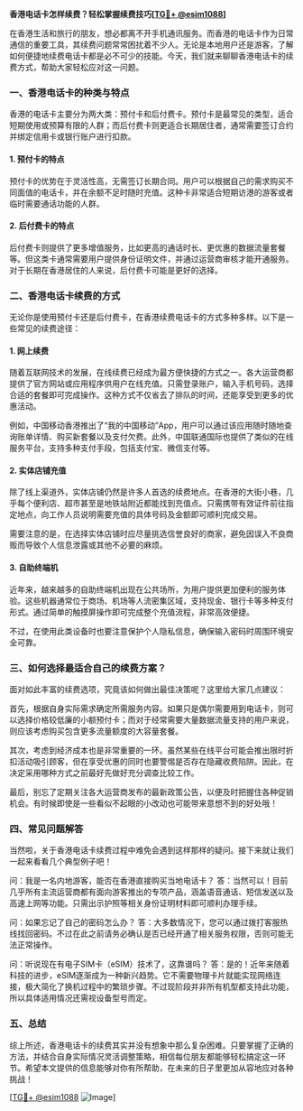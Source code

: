 **香港电话卡怎样续费？轻松掌握续费技巧[[TG💪+ @esim1088](https://t.me/s/esim1088)]**

在香港生活和旅行的朋友，想必都离不开手机通讯服务。而香港的电话卡作为日常通信的重要工具，其续费问题常常困扰着不少人。无论是本地用户还是游客，了解如何便捷地续费电话卡都是必不可少的技能。今天，我们就来聊聊香港电话卡的续费方式，帮助大家轻松应对这一问题。

### 一、香港电话卡的种类与特点

香港的电话卡主要分为两大类：预付卡和后付费卡。预付卡是最常见的类型，适合短期使用或预算有限的人群；而后付费卡则更适合长期居住者，通常需要签订合约并绑定信用卡或银行账户进行扣款。

#### 1. 预付卡的特点
预付卡的优势在于灵活性高，无需签订长期合同。用户可以根据自己的需求购买不同面值的电话卡，并在余额不足时随时充值。这种卡非常适合短期访港的游客或者临时需要通话功能的人群。

#### 2. 后付费卡的特点
后付费卡则提供了更多增值服务，比如更高的通话时长、更优惠的数据流量套餐等。但这类卡通常需要用户提供身份证明文件，并通过运营商审核才能开通服务。对于长期在香港居住的人来说，后付费卡可能是更好的选择。

### 二、香港电话卡续费的方式

无论你是使用预付卡还是后付费卡，在香港续费电话卡的方式多种多样。以下是一些常见的续费途径：

#### 1. 网上续费
随着互联网技术的发展，在线续费已经成为最方便快捷的方式之一。各大运营商都提供了官方网站或应用程序供用户在线充值。只需登录账户，输入手机号码，选择合适的套餐即可完成操作。这种方式不仅省去了排队的时间，还能享受到更多的优惠活动。

例如，中国移动香港推出了“我的中国移动”App，用户可以通过该应用随时随地查询账单详情、购买新套餐以及支付欠费。此外，中国联通国际也提供了类似的在线服务平台，支持多种支付手段，包括支付宝、微信支付等。

#### 2. 实体店铺充值
除了线上渠道外，实体店铺仍然是许多人首选的续费地点。在香港的大街小巷，几乎每个便利店、超市甚至是地铁站附近都能找到充值点。只需携带有效证件前往指定地点，向工作人员说明需要充值的具体号码及金额即可顺利完成交易。

需要注意的是，在选择实体店铺时应尽量挑选信誉良好的商家，避免因误入不良商贩而导致个人信息泄露或其他不必要的麻烦。

#### 3. 自助终端机
近年来，越来越多的自助终端机出现在公共场所，为用户提供更加便利的服务体验。这些机器通常位于商场、机场等人流密集区域，支持现金、银行卡等多种支付形式。通过简单的触摸屏操作即可完成整个充值流程，非常高效便捷。

不过，在使用此类设备时也要注意保护个人隐私信息，确保输入密码时周围环境安全可靠。

### 三、如何选择最适合自己的续费方案？

面对如此丰富的续费选项，究竟该如何做出最佳决策呢？这里给大家几点建议：

首先，根据自身实际需求确定所需服务内容。如果只是偶尔需要用到电话卡，则可以选择价格较低廉的小额预付卡；而对于经常需要大量数据流量支持的用户来说，则应该考虑购买包含更多流量额度的大容量套餐。

其次，考虑到经济成本也是非常重要的一环。虽然某些在线平台可能会推出限时折扣活动吸引顾客，但在享受优惠的同时也要警惕是否存在隐藏收费陷阱。因此，在决定采用哪种方式之前最好先做好充分调查比较工作。

最后，别忘了定期关注各大运营商发布的最新政策公告，以便及时把握住各种促销机会。有时候即使是一些看似不起眼的小改动也可能带来意想不到的好处哦！

### 四、常见问题解答

当然啦，关于香港电话卡续费过程中难免会遇到这样那样的疑问。接下来就让我们一起来看看几个典型例子吧！

问：我是一名内地游客，能否在香港直接购买当地电话卡？
答：当然可以！目前几乎所有主流运营商都有面向游客推出的专项产品，涵盖语音通话、短信发送以及高速上网等功能。只需出示护照等相关身份证明材料即可顺利办理手续。

问：如果忘记了自己的密码怎么办？
答：大多数情况下，您可以通过拨打客服热线找回密码。不过在此之前请务必确认是否已经开通了相关服务权限，否则可能无法正常操作。

问：听说现在有电子SIM卡（eSIM）技术了，这靠谱吗？
答：是的！近年来随着科技的进步，eSIM逐渐成为一种新兴趋势。它不需要物理卡片就能实现网络连接，极大简化了换机过程中的繁琐步骤。不过现阶段并非所有机型都支持此功能，所以具体适用情况还需视设备型号而定。

### 五、总结

综上所述，香港电话卡的续费其实并没有想象中那么复杂困难。只要掌握了正确的方法，并结合自身实际情况灵活调整策略，相信每位朋友都能够轻松搞定这一环节。希望本文提供的信息能够对你有所帮助，在未来的日子里更加从容地应对各种挑战！

[[TG💪+ @esim1088](https://t.me/s/esim1088) ![Image](https://i.postimg.cc/4NQfJmqS/Snipaste-2025-05-13-00-14-12.png)]